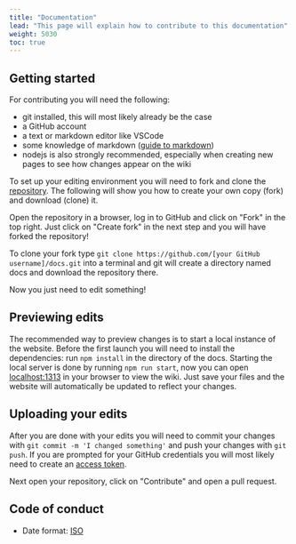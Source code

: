 ```yaml
---
title: "Documentation"
lead: "This page will explain how to contribute to this documentation"
weight: 5030
toc: true
---
```


## Getting started

For contributing you will need the following:

- git installed, this will most likely already be the case
- a GitHub account
- a text or markdown editor like VSCode
- some knowledge of markdown ([guide to markdown](https://www.markdownguide.org/basic-syntax))
- nodejs is also strongly recommended, especially when creating new pages to see how changes appear on the wiki

To set up your editing environment you will need to fork and clone the [repository](https://github.com/an-anime-team/docs). The following will show you how to create your own copy (fork) and download (clone) it.

Open the repository in a browser, log in to GitHub and click on "Fork" in the top right. Just click on "Create fork" in the next step and you will have forked the repository!

To clone your fork type `git clone https://github.com/[your GitHub username]/docs.git` into a terminal and git will create a directory named docs and download the repository there.

Now you just need to edit something!

## Previewing edits

The recommended way to preview changes is to start a local instance of the website. Before the first launch you will need to install the dependencies: run `npm install` in the directory of the docs. Starting the local server is done by running `npm run start`, now you can open [localhost:1313](http://localhost:1313) in your browser to view the wiki. Just save your files and the website will automatically be updated to reflect your changes.

## Uploading your edits

After you are done with your edits you will need to commit your changes with `git commit -m 'I changed something'` and push your changes with `git push`. If you are prompted for your GitHub credentials you will most likely need to create an [access token](https://docs.github.com/en/authentication/keeping-your-account-and-data-secure/creating-a-personal-access-token#creating-a-personal-access-token-classic).

Next open your repository, click on "Contribute" and open a pull request.

## Code of conduct

- Date format: [ISO](https://greenwichmeantime.com/articles/clocks/iso)
